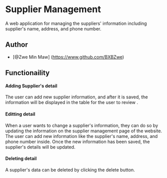 
# Supplier Management

A web application for managing the suppliers' information including supplier's name, address, and phone number.

## Author 
- [@Zwe Min Maw] (https://www.github.com/BXBZwe)

## Functionaility

#### Adding Supplier's detail
The user can add new supplier information, and after it is saved, the information will be displayed in the table for the user to review .

#### Editting detail
When a user wants to change a supplier's information, they can do so by updating the information on the supplier management page of the website. The user can add new information like the supplier's name, address, and phone number inside.
Once the new information has been saved, the supplier's details will be updated.


#### Deleting detail
A supplier's data can be deleted by clicking the delete button.

